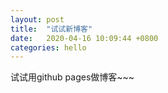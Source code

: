 ```yaml
---
layout: post
title:  "试试新博客"
date:   2020-04-16 10:09:44 +0800
categories: hello
---
```

试试用github pages做博客~~~